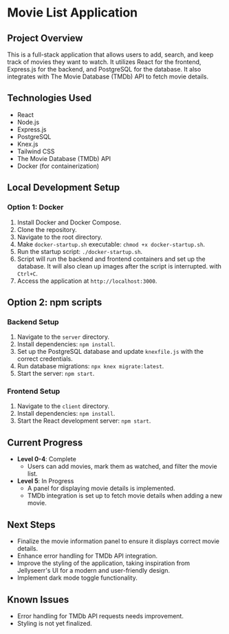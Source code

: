 # Movie List Application

## Project Overview

This is a full-stack application that allows users to add, search, and keep track of movies they want to watch. It utilizes React for the frontend, Express.js for the backend, and PostgreSQL for the database. It also integrates with The Movie Database (TMDb) API to fetch movie details.

## Technologies Used

- React
- Node.js
- Express.js
- PostgreSQL
- Knex.js
- Tailwind CSS
- The Movie Database (TMDb) API
- Docker (for containerization)

## Local Development Setup

### Option 1: Docker
1. Install Docker and Docker Compose.
2. Clone the repository.
3. Navigate to the root directory.
4. Make `docker-startup.sh` executable: `chmod +x docker-startup.sh`.
5. Run the startup script: `./docker-startup.sh`.
6. Script will run the backend and frontend containers and set up the database. It will also clean up images after the script is interrupted. with `Ctrl+C`.
7. Access the application at `http://localhost:3000`.



## Option 2: npm scripts
### Backend Setup

1. Navigate to the `server` directory.
2. Install dependencies: `npm install`.
3. Set up the PostgreSQL database and update `knexfile.js` with the correct credentials.
4. Run database migrations: `npx knex migrate:latest`.
5. Start the server: `npm start`.

### Frontend Setup

1. Navigate to the `client` directory.
2. Install dependencies: `npm install`.
3. Start the React development server: `npm start`.

## Current Progress

- **Level 0-4**: Complete
  - Users can add movies, mark them as watched, and filter the movie list.
- **Level 5**: In Progress
  - A panel for displaying movie details is implemented.
  - TMDb integration is set up to fetch movie details when adding a new movie.

## Next Steps

- Finalize the movie information panel to ensure it displays correct movie details.
- Enhance error handling for TMDb API integration.
- Improve the styling of the application, taking inspiration from Jellyseerr's UI for a modern and user-friendly design.
- Implement dark mode toggle functionality.

## Known Issues

- Error handling for TMDb API requests needs improvement.
- Styling is not yet finalized.

